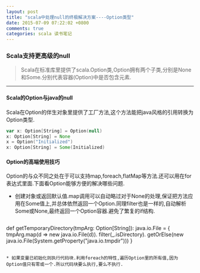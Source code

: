 ```yaml
---
layout: post
title: "scala中处理null的终极解决方案----Option类型"
date: 2015-07-09 07:22:02 +0800
comments: true
categories: scala 读书笔记
---
```


### Scala支持更高级的null
> Scala在标准库里提供了scala.Option类,Option拥有两个子类,分别是None和Some.分别代表容器(Option)中是否包含元素.

- - - 

#### Scala的Option与java的null
Scala在Option的伴生对象里提供了工厂方法,这个方法能把java风格的引用转换为Option类型.

``` scala
var x: Option[String] = Option(null)
x: Option[String] = None
x = Option("Initialized")
x: Option[String] = Some(Initialized)
```
#### Option的高端使用技巧
Option的与众不同之处在于可以支持map,foreach,flatMap等方法.还可以用在for表达式里面.下面看Option能够方便的解决哪些问题.

* 创建对象或返回默认值.map调用可以自动略过对于None的处理,保证把方法应用在Some值上,并总体依然返回一个Option.同理filter也是一样的,自动解析Some或None,最终返回一个Option容器.避免了繁复的if结构.

  ``` scala
def getTemporaryDirectory(tmpArg: Option[String]): java.io.File = {
  tmpArg.map(d => new java.io.File(d)).
    filter(_.isDirectory).
    getOrElse(new java.io.File(System.getProperty("java.io.tmpdir")))
}

```

* 如果变量已初始化则执行代码块.利用foreach的特性,遍历Option里的所有值,因为Option值只有零或一个.所以代码块要么执行,要么不执行.
